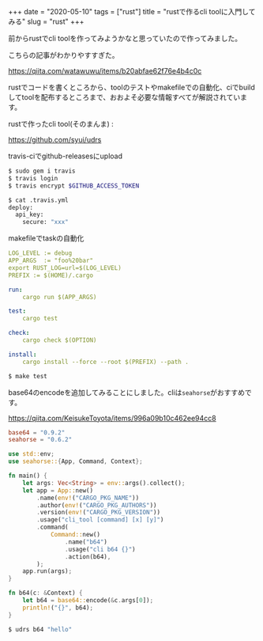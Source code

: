 +++
date = "2020-05-10"
tags = ["rust"]
title = "rustで作るcli toolに入門してみる"
slug = "rust"
+++

前からrustでcli toolを作ってみようかなと思っていたので作ってみました。

こちらの記事がわかりやすすぎた。

https://qiita.com/watawuwu/items/b20abfae62f76e4b4c0c

rustでコードを書くところから、toolのテストやmakefileでの自動化、ciでbuildしてtoolを配布するところまで、おおよそ必要な情報すべてが解説されています。

rustで作ったcli tool(そのまんま) :

https://github.com/syui/udrs

travis-ciでgithub-releasesにupload

```sh
$ sudo gem i travis
$ travis login
$ travis encrypt $GITHUB_ACCESS_TOKEN

$ cat .travis.yml
deploy:
  api_key:
    secure: "xxx"
```

makefileでtaskの自動化

```yaml
LOG_LEVEL := debug
APP_ARGS  := "foo%20bar"
export RUST_LOG=url=$(LOG_LEVEL)
PREFIX := $(HOME)/.cargo

run:
	cargo run $(APP_ARGS)

test:
	cargo test

check:
	cargo check $(OPTION)

install:
	cargo install --force --root $(PREFIX) --path .
```

```sh
$ make test
```

base64のencodeを追加してみることにしました。cliは`seahorse`がおすすめです。

https://qiita.com/KeisukeToyota/items/996a09b10c462ee94cc8

```toml:Cargo.toml
base64 = "0.9.2"
seahorse = "0.6.2"
```

```rust:src/main.rs
use std::env;
use seahorse::{App, Command, Context};

fn main() {
    let args: Vec<String> = env::args().collect();
    let app = App::new()
        .name(env!("CARGO_PKG_NAME"))
        .author(env!("CARGO_PKG_AUTHORS"))
        .version(env!("CARGO_PKG_VERSION"))
        .usage("cli_tool [command] [x] [y]")
        .command(
            Command::new()
                .name("b64")
                .usage("cli b64 {}")
                .action(b64),
        );
    app.run(args);
}

fn b64(c: &Context) {
    let b64 = base64::encode(&c.args[0]);
    println!("{}", b64);
}
```

```sh
$ udrs b64 "hello"
```
